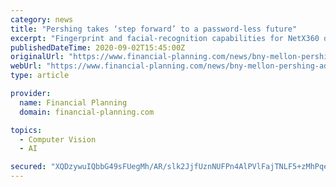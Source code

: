 ```yaml
---
category: news
title: "Pershing takes ‘step forward’ to a password-less future"
excerpt: "Fingerprint and facial-recognition capabilities for NetX360 desktop is now available on Apple devices, with support for Android planned in 2021. Imagine never having to type a password to access ..."
publishedDateTime: 2020-09-02T15:45:00Z
originalUrl: "https://www.financial-planning.com/news/bny-mellon-pershing-adds-facial-recognition-authentication-technology-to-netx360"
webUrl: "https://www.financial-planning.com/news/bny-mellon-pershing-adds-facial-recognition-authentication-technology-to-netx360"
type: article

provider:
  name: Financial Planning
  domain: financial-planning.com

topics:
  - Computer Vision
  - AI

secured: "XQDzywuIQbbG49sFUegMh/AR/slk2JjfUznNUFPn4AlPVlFajTNLF5+zMhPqebaquDuEDj3/lsA0/YVKpno3720RKS6qlbHgX83igqjjTgCQw3Qr4w4WKhNz+wAWlfI5zJRt53XlpVd9vyLRXzimYoiyO2STTCc+BbfnFpRHIQrANRuPnlNTCOaRgAc8jF7zaeYOUUayaia/m87TCTjlVLYqC5Jmjh7vqIujMx2ZLFo14sQwe64DTBDGxI87CZ2czsvue0LzvEUsz1YWP8GshnYPzmDtyQxEYQeIbqCUc7JHRh1yYCYcS6/k8oQ5mhNf1SBdOwozu5eSYozaYHUHBU7YAcTRFm60OUdNwkgix6A=;kC+SkGDtsrnDDBO6Vpe3Cw=="
---
```


